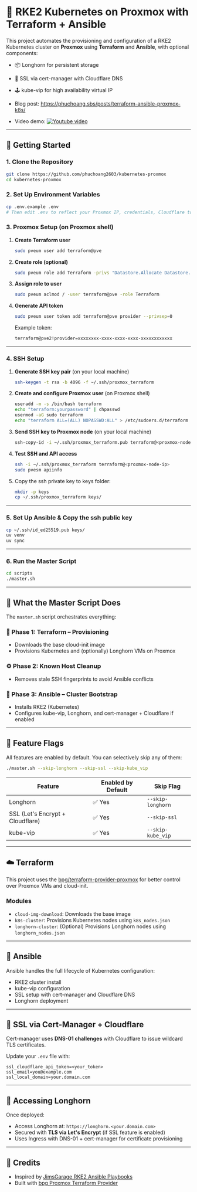 # 🧠 RKE2 Kubernetes on Proxmox with Terraform + Ansible

This project automates the provisioning and configuration of a RKE2 Kubernetes cluster on **Proxmox** using **Terraform** and **Ansible**, with optional components:

- 📦 Longhorn for persistent storage
- 🔐 SSL via cert-manager with Cloudflare DNS
- 🕹️ kube-vip for high availability virtual IP

- Blog post: <https://phuchoang.sbs/posts/terraform-ansible-proxmox-k8s/>
- Video demo:
  [![Youtube video](https://img.youtube.com/vi/Ao6IPSmUFcE/maxresdefault.jpg)](https://youtu.be/Ao6IPSmUFcE)

---

## 🚀 Getting Started

### 1. Clone the Repository

```bash
git clone https://github.com/phuchoang2603/kubernetes-proxmox
cd kubernetes-proxmox
```

### 2. Set Up Environment Variables

```bash
cp .env.example .env
# Then edit .env to reflect your Proxmox IP, credentials, Cloudflare token, etc.
```

### 3. Proxmox Setup (on Proxmox shell)

1. **Create Terraform user**

   ```bash
   sudo pveum user add terraform@pve
   ```

2. **Create role (optional)**

   ```bash
   sudo pveum role add Terraform -privs "Datastore.Allocate Datastore.AllocateSpace Datastore.AllocateTemplate Datastore.Audit Pool.Allocate Sys.Audit Sys.Console Sys.Modify SDN.Use VM.Allocate VM.Audit VM.Clone VM.Config.CDROM VM.Config.Cloudinit VM.Config.CPU VM.Config.Disk VM.Config.HWType VM.Config.Memory VM.Config.Network VM.Config.Options VM.Migrate VM.Monitor VM.PowerMgmt User.Modify"
   ```

3. **Assign role to user**

   ```bash
   sudo pveum aclmod / -user terraform@pve -role Terraform
   ```

4. **Generate API token**

   ```bash
   sudo pveum user token add terraform@pve provider --privsep=0
   ```

   Example token:

   ```
   terraform@pve2!provider=xxxxxxxx-xxxx-xxxx-xxxx-xxxxxxxxxxxx
   ```

---

### 4. SSH Setup

1. **Generate SSH key pair** (on your local machine)

   ```bash
   ssh-keygen -t rsa -b 4096 -f ~/.ssh/proxmox_terraform
   ```

2. **Create and configure Proxmox user** (on Proxmox shell)

   ```bash
   useradd -m -s /bin/bash terraform
   echo "terraform:yourpassword" | chpasswd
   usermod -aG sudo terraform
   echo "terraform ALL=(ALL) NOPASSWD:ALL" > /etc/sudoers.d/terraform
   ```

3. **Send SSH key to Proxmox node** (on your local machine)

   ```bash
   ssh-copy-id -i ~/.ssh/proxmox_terraform.pub terraform@<proxmox-node-ip>
   ```

4. **Test SSH and API access**

   ```bash
   ssh -i ~/.ssh/proxmox_terraform terraform@<proxmox-node-ip>
   sudo pvesm apiinfo
   ```

5. Copy the ssh private key to keys folder:

   ```bash
   mkdir -p keys
   cp ~/.ssh/proxmox_terraform keys/
   ```

---

### 5. Set Up Ansible & Copy the ssh public key

```bash
cp ~/.ssh/id_ed25519.pub keys/
uv venv
uv sync
```

---

### 6. Run the Master Script

```bash
cd scripts
./master.sh
```

---

## 🧰 What the Master Script Does

The `master.sh` script orchestrates everything:

### 🔨 Phase 1: Terraform – Provisioning

- Downloads the base cloud-init image
- Provisions Kubernetes and (optionally) Longhorn VMs on Proxmox

### ⚙️ Phase 2: Known Host Cleanup

- Removes stale SSH fingerprints to avoid Ansible conflicts

### 🤖 Phase 3: Ansible – Cluster Bootstrap

- Installs RKE2 (Kubernetes)
- Configures kube-vip, Longhorn, and cert-manager + Cloudflare if enabled

---

## 🧪 Feature Flags

All features are enabled by default. You can selectively skip any of them:

```bash
./master.sh --skip-longhorn --skip-ssl --skip-kube_vip
```

| Feature                          | Enabled by Default | Skip Flag         |
| -------------------------------- | ------------------ | ----------------- |
| Longhorn                         | ✅ Yes             | `--skip-longhorn` |
| SSL (Let's Encrypt + Cloudflare) | ✅ Yes             | `--skip-ssl`      |
| kube-vip                         | ✅ Yes             | `--skip-kube_vip` |

---

## ☁️ Terraform

This project uses the [bpg/terraform-provider-proxmox](https://github.com/bpg/terraform-provider-proxmox) for better control over Proxmox VMs and cloud-init.

### Modules

- `cloud-img-download`: Downloads the base image
- `k8s-cluster`: Provisions Kubernetes nodes using `k8s_nodes.json`
- `longhorn-cluster`: (Optional) Provisions Longhorn nodes using `longhorn_nodes.json`

---

## 🧠 Ansible

Ansible handles the full lifecycle of Kubernetes configuration:

- RKE2 cluster install
- kube-vip configuration
- SSL setup with cert-manager and Cloudflare DNS
- Longhorn deployment

---

## 🔐 SSL via Cert-Manager + Cloudflare

Cert-manager uses **DNS-01 challenges** with Cloudflare to issue wildcard TLS certificates.

Update your `.env` file with:

```env
ssl_cloudflare_api_token=<your_token>
ssl_email=you@example.com
ssl_local_domain=your.domain.com
```

---

## 📍 Accessing Longhorn

Once deployed:

- Access Longhorn at: `https://longhorn.<your.domain.com>`
- Secured with **TLS via Let's Encrypt** (if SSL feature is enabled)
- Uses Ingress with DNS-01 + cert-manager for certificate provisioning

---

## 📜 Credits

- Inspired by [JimsGarage RKE2 Ansible Playbooks](https://github.com/JamesTurland/JimsGarage)
- Built with [bpg Proxmox Terraform Provider](https://registry.terraform.io/providers/bpg/proxmox/latest)
